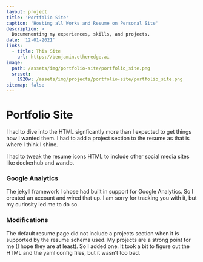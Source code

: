 ```yaml
---
layout: project
title: 'Portfolio Site'
caption: 'Hosting all Works and Resume on Personal Site'
description: >
  Documenenting my experiences, skills, and projects.
date: '12-01-2021'
links:
  - title: This Site
    url: https://benjamin.etheredge.ai
image: 
  path: /assets/img/portfolio-site/portfolio_site.png
  srcset: 
    1920w: /assets/img/projects/portfolio-site/portfolio_site.png
sitemap: false
---
```


# Portfolio Site
I had to dive into the HTML signficantly more than I expected to get things how I wanted them.
I had to add a project section to the resume as that is where I think I shine.

I had to tweak the resume icons HTML to include other social media sites like dockerhub and wandb.

### Google Analytics
The jekyll framework I chose had built in support for Google Analytics. So I created an account and wired that up. I am sorry for tracking you with it, but my curiosity led me to do so.


### Modifications
The default resume page did not include a projects section when it is supported by the resume schema used.
My projects are a strong point for me (I hope they are at least). 
So I added one. It took a bit to figure out the HTML and the yaml config files, but it wasn't too bad.

